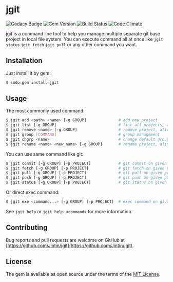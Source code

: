 # jgit
[![Codacy Badge](https://api.codacy.com/project/badge/Grade/f44b3545d07f4b89b165f41bef1f597a)](https://app.codacy.com/app/Jintin/jgit?utm_source=github.com&utm_medium=referral&utm_content=Jintin/jgit&utm_campaign=badger)
[![Gem Version](https://badge.fury.io/rb/jgit.svg)](http://badge.fury.io/rb/jgit) [![Build Status](https://travis-ci.org/Jintin/jgit.svg?branch=master)](https://travis-ci.org/Jintin/jgit) [![Code Climate](https://codeclimate.com/github/Jintin/jgit/badges/gpa.svg)](https://codeclimate.com/github/Jintin/jgit)

jgit is a command line tool to help you manage multiple separate git base project in local file system. You can execute command all at once like `jgit status` `jgit fetch` `jgit pull` or any other command you want.

## Installation
Just install it by gem:

```bash
$ sudo gem install jgit
```

## Usage
The most commonly used command:

```bash
$ jgit add <path> <name> [-g GROUP]              # add new project
$ jgit list [-g GROUP]                           # list all projects, alias: ls
$ jgit remove <name> [-g GROUP]                  # remove project, alias: rm
$ jgit group [COMMAND]                           # group management
$ jgit chgrp <name>                              # change default group
$ jgit rename <name> <new_name> [-g GROUP]       # rename project, alias: rn
```

You can use same command like git:

```bash
$ jgit commit [-g GROUP] [-p PROJECT]            # git commit on given project, alias: co
$ jgit fetch [-g GROUP] [-p PROJECT]             # git fetch on given project
$ jgit pull [-g GROUP] [-p PROJECT]              # git pull on given project
$ jgit push [-g GROUP] [-p PROJECT]              # git push on given project
$ jgit status [-g GROUP] [-p PROJECT]            # git status on given project, alias: st
```

Or direct exec command:

```bash
$ jgit exe <command...> [-g GROUP] [-p PROJECT]  # exec command on given project
```

See `jgit help` or `jgit help <command>` for more information.

## Contributing
Bug reports and pull requests are welcome on GitHub at [https://github.com/Jintin/jgit](https://github.com/Jintin/jgit).

## License
The gem is available as open source under the terms of the [MIT License](http://opensource.org/licenses/MIT).
